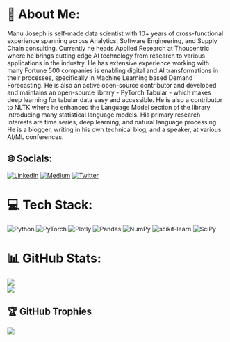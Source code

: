 <!--
**manujosephv/manujosephv** is a ✨ _special_ ✨ repository because its `README.md` (this file) appears on your GitHub profile.

Here are some ideas to get you started:

- 🔭 I’m currently working on ...
- 🌱 I’m currently learning ...
- 👯 I’m looking to collaborate on ...
- 🤔 I’m looking for help with ...
- 💬 Ask me about ...
- 📫 How to reach me: ...
- 😄 Pronouns: ...
- ⚡ Fun fact: ...
-->
# 💫 About Me:
Manu Joseph is self-made data scientist with 10+ years of cross-functional experience spanning across Analytics, Software Engineering, and Supply Chain consulting. Currently he heads Applied Research at Thoucentric where he brings cutting edge AI technology from research to various applications in the industry. He has extensive experience working with many Fortune 500 companies is enabling digital and AI transformations in their processes, specifically in Machine Learning based Demand Forecasting. He is also an active open-source contributor and developed and maintains an open-source library - PyTorch Tabular - which makes deep learning for tabular data easy and accessible. He is also a contributor to NLTK where he enhanced the Language Model section of the library introducing many statistical language models. His primary research interests are time series, deep learning, and natural language processing. He is a blogger, writing in his own technical blog, and a speaker, at various AI/ML conferences.

## 🌐 Socials:
[![LinkedIn](https://img.shields.io/badge/LinkedIn-%230077B5.svg?logo=linkedin&logoColor=white)](https://linkedin.com/in/in/manujosephv) [![Medium](https://img.shields.io/badge/Medium-12100E?logo=medium&logoColor=white)](https://medium.com/@manujosephv) [![Twitter](https://img.shields.io/badge/Twitter-%231DA1F2.svg?logo=Twitter&logoColor=white)](https://twitter.com/manujosephv) 

# 💻 Tech Stack:
![Python](https://img.shields.io/badge/python-3670A0?style=for-the-badge&logo=python&logoColor=ffdd54) ![PyTorch](https://img.shields.io/badge/PyTorch-%23EE4C2C.svg?style=for-the-badge&logo=PyTorch&logoColor=white) ![Plotly](https://img.shields.io/badge/Plotly-%233F4F75.svg?style=for-the-badge&logo=plotly&logoColor=white) ![Pandas](https://img.shields.io/badge/pandas-%23150458.svg?style=for-the-badge&logo=pandas&logoColor=white) ![NumPy](https://img.shields.io/badge/numpy-%23013243.svg?style=for-the-badge&logo=numpy&logoColor=white) ![scikit-learn](https://img.shields.io/badge/scikit--learn-%23F7931E.svg?style=for-the-badge&logo=scikit-learn&logoColor=white) ![SciPy](https://img.shields.io/badge/SciPy-%230C55A5.svg?style=for-the-badge&logo=scipy&logoColor=%white)
# 📊 GitHub Stats:
![](https://github-readme-stats.vercel.app/api?username=manujosephv&theme=dark&hide_border=false&include_all_commits=false&count_private=true)<br/>
![](https://github-readme-stats.vercel.app/api/top-langs/?username=manujosephv&theme=dark&hide_border=false&include_all_commits=false&count_private=true&layout=compact)

## 🏆 GitHub Trophies
![](https://github-profile-trophy.vercel.app/?username=manujosephv&theme=onedark&no-frame=false&no-bg=true&margin-w=4)
